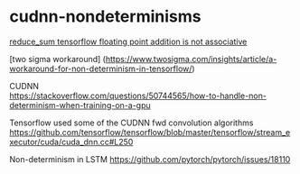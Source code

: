 # cudnn-nondeterminisms
  
[reduce_sum tensorflow floating point addition is not associative](https://jkschin.com/2017/06/30/non-determinism.html)

[two sigma workaround]
(https://www.twosigma.com/insights/article/a-workaround-for-non-determinism-in-tensorflow/)


CUDNN  
https://stackoverflow.com/questions/50744565/how-to-handle-non-determinism-when-training-on-a-gpu

Tensorflow used some of the CUDNN fwd convolution algorithms 
https://github.com/tensorflow/tensorflow/blob/master/tensorflow/stream_executor/cuda/cuda_dnn.cc#L250

Non-determinism in LSTM 
https://github.com/pytorch/pytorch/issues/18110
